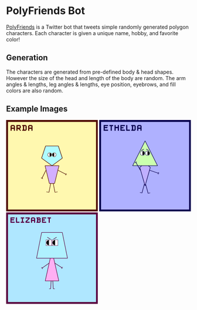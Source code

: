 # PolyFriends Bot
[PolyFriends](https://twitter.com/PolyFriendsBot) is a Twitter bot that tweets simple randomly generated polygon characters. Each character is given a unique name, hobby, and favorite color!

## Generation
The characters are generated from pre-defined body & head shapes. However the size of the head and length of the body are random. The arm angles & lengths, leg angles & lengths, eye position, eyebrows, and fill colors are also random.

## Example Images
<p>
    <img src="examples/Image1.png" width="250"/>
    <img src="examples/Image2.png" width="250"/>
    <img src="examples/Image3.png" width="250"/>
</p>